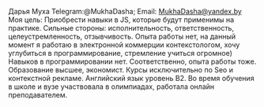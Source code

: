 Дарья Муха
Telegram:@MukhaDasha; Email: MukhaDasha@yandex.by
Моя цель: Приобрести навыки в JS, которые будут применимы на практике. Сильные стороны: исполнительность, ответственность, целеустремленность, отзывчивость. Опыта работы нет, на данный момент я работаю в электронной коммерции контекстологом, хочу углубиться в программирование, стремление учиться огромное)
Навыков в программировании нет. 
Соответственно, опыта работы тоже.
Образование высшее, экономист. Курсы исключительно по Seo и контекстной рекламе.
Английский язык уровень B2. Во время обучения в школе и вузе участвовала в олимпиадах, работала онлайн преподавателем. 
